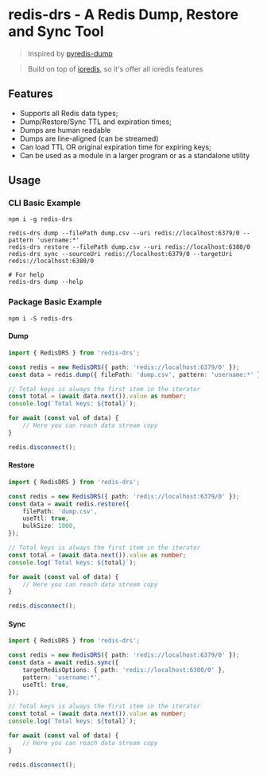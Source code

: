 # redis-drs - A Redis Dump, Restore and Sync Tool

> Inspired by [pyredis-dump](https://github.com/muayyad-alsadi/pyredis-dump)

> Build on top of [ioredis](https://www.npmjs.com/package/ioredis), so it's offer all ioredis features

## Features

-   Supports all Redis data types;
-   Dump/Restore/Sync TTL and expiration times;
-   Dumps are human readable
-   Dumps are line-aligned (can be streamed)
-   Can load TTL OR original expiration time for expiring keys;
-   Can be used as a module in a larger program or as a standalone utility

## Usage

### CLI Basic Example

```shell
npm i -g redis-drs

redis-drs dump --filePath dump.csv --uri redis://localhost:6379/0 --pattern 'username:*'
redis-drs restore --filePath dump.csv --uri redis://localhost:6380/0
redis-drs sync --sourceUri redis://localhost:6379/0 --targetUri redis://localhost:6380/0

# For help
redis-drs dump --help
```

### Package Basic Example

```shell
npm i -S redis-drs
```

#### Dump

```typescript
import { RedisDRS } from 'redis-drs';

const redis = new RedisDRS({ path: 'redis://localhost:6379/0' });
const data = redis.dump({ filePath: 'dump.csv', pattern: 'username:*' });

// Total keys is always the first item in the iterator
const total = (await data.next()).value as number;
console.log(`Total keys: ${total}`);

for await (const val of data) {
    // Here you can reach data stream copy
}

redis.disconnect();
```

#### Restore

```typescript
import { RedisDRS } from 'redis-drs';

const redis = new RedisDRS({ path: 'redis://localhost:6379/0' });
const data = await redis.restore({
    filePath: 'dump.csv',
    useTtl: true,
    bulkSize: 1000,
});

// Total keys is always the first item in the iterator
const total = (await data.next()).value as number;
console.log(`Total keys: ${total}`);

for await (const val of data) {
    // Here you can reach data stream copy
}

redis.disconnect();
```

#### Sync

```typescript
import { RedisDRS } from 'redis-drs';

const redis = new RedisDRS({ path: 'redis://localhost:6379/0' });
const data = await redis.sync({
    targetRedisOptions: { path: 'redis://localhost:6380/0' },
    pattern: 'username:*',
    useTtl: true,
});

// Total keys is always the first item in the iterator
const total = (await data.next()).value as number;
console.log(`Total keys: ${total}`);

for await (const val of data) {
    // Here you can reach data stream copy
}

redis.disconnect();
```
